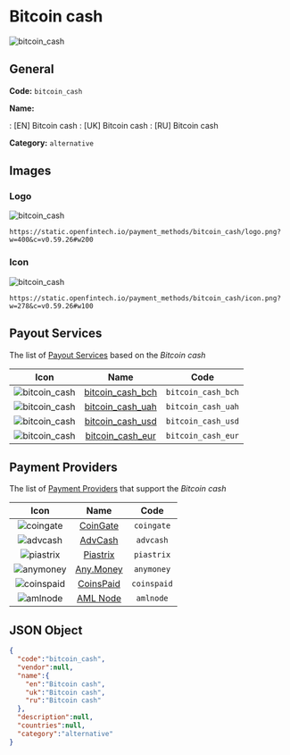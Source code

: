 
# Bitcoin cash 
![bitcoin_cash](https://static.openfintech.io/payment_methods/bitcoin_cash/logo.png?w=400&c=v0.59.26#w200)  

## General 
**Code:** `bitcoin_cash` 
 
**Name:** 
 
:	[EN] Bitcoin cash 
:	[UK] Bitcoin cash 
:	[RU] Bitcoin cash 
 
**Category:** `alternative` 
 

## Images 

### Logo 
![bitcoin_cash](https://static.openfintech.io/payment_methods/bitcoin_cash/logo.png?w=400&c=v0.59.26#w200)  

```
https://static.openfintech.io/payment_methods/bitcoin_cash/logo.png?w=400&c=v0.59.26#w200
```  

### Icon 
![bitcoin_cash](https://static.openfintech.io/payment_methods/bitcoin_cash/icon.png?w=278&c=v0.59.26#w100)  

```
https://static.openfintech.io/payment_methods/bitcoin_cash/icon.png?w=278&c=v0.59.26#w100
```  

## Payout Services 
 
The list of [Payout Services](/payout-services/) based on the _Bitcoin cash_ 

|Icon|Name|Code| 
|:---:|:---:|:---:| 
|![bitcoin_cash](https://static.openfintech.io/payout_methods/bitcoin_cash/icon.png?w=278&c=v0.59.26#w40) |[bitcoin_cash_bch](/payout-services/bitcoin_cash_bch/)|`bitcoin_cash_bch`| 
|![bitcoin_cash](https://static.openfintech.io/payout_methods/bitcoin_cash/icon.png?w=278&c=v0.59.26#w40) |[bitcoin_cash_uah](/payout-services/bitcoin_cash_uah/)|`bitcoin_cash_uah`| 
|![bitcoin_cash](https://static.openfintech.io/payout_methods/bitcoin_cash/icon.png?w=278&c=v0.59.26#w40) |[bitcoin_cash_usd](/payout-services/bitcoin_cash_usd/)|`bitcoin_cash_usd`| 
|![bitcoin_cash](https://static.openfintech.io/payout_methods/bitcoin_cash/icon.png?w=278&c=v0.59.26#w40) |[bitcoin_cash_eur](/payout-services/bitcoin_cash_eur/)|`bitcoin_cash_eur`| 
 

## Payment Providers 
 
The list of [Payment Providers](/payment-providers/) that support the _Bitcoin cash_ 

|Icon|Name|Code| 
|:---:|:---:|:---:| 
|![coingate](https://static.openfintech.io/payment_providers/coingate/icon.svg?w=278&c=v0.59.26#w100) |[CoinGate](/payment-providers/coingate/)|`coingate`| 
|![advcash](https://static.openfintech.io/payment_providers/advcash/icon.svg?w=278&c=v0.59.26#w100) |[AdvCash](/payment-providers/advcash/)|`advcash`| 
|![piastrix](https://static.openfintech.io/payment_providers/piastrix/icon.svg?w=278&c=v0.59.26#w100) |[Piastrix](/payment-providers/piastrix/)|`piastrix`| 
|![anymoney](https://static.openfintech.io/payment_providers/anymoney/icon.svg?w=278&c=v0.59.26#w100) |[Any.Money](/payment-providers/anymoney/)|`anymoney`| 
|![coinspaid](https://static.openfintech.io/payment_providers/coinspaid/icon.png?w=278&c=v0.59.26#w100) |[CoinsPaid](/payment-providers/coinspaid/)|`coinspaid`| 
|![amlnode](https://static.openfintech.io/payment_providers/amlnode/icon.png?w=278&c=v0.59.26#w100) |[AML Node](/payment-providers/amlnode/)|`amlnode`| 
 

## JSON Object 

```json
{
  "code":"bitcoin_cash",
  "vendor":null,
  "name":{
    "en":"Bitcoin cash",
    "uk":"Bitcoin cash",
    "ru":"Bitcoin cash"
  },
  "description":null,
  "countries":null,
  "category":"alternative"
}
```  
